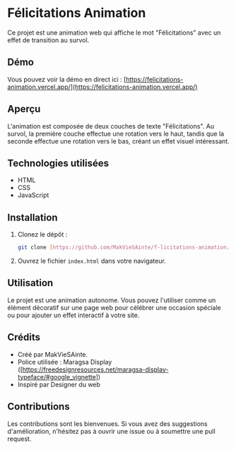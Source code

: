 # Félicitations Animation

Ce projet est une animation web qui affiche le mot "Félicitations" avec un effet de transition au survol.

## Démo

Vous pouvez voir la démo en direct ici : [https://felicitations-animation.vercel.app/](https://felicitations-animation.vercel.app/)

## Aperçu

L'animation est composée de deux couches de texte "Félicitations". Au survol, la première couche effectue une rotation vers le haut, tandis que la seconde effectue une rotation vers le bas, créant un effet visuel intéressant.

## Technologies utilisées

* HTML
* CSS
* JavaScript

## Installation

1.  Clonez le dépôt :

    ```bash
    git clone [https://github.com/MakVieSAinte/f-licitations-animation.git](https://github.com/MakVieSAinte/f-licitations-animation.git)
    ```

2.  Ouvrez le fichier `index.html` dans votre navigateur.

## Utilisation

Le projet est une animation autonome. Vous pouvez l'utiliser comme un élément décoratif sur une page web pour célébrer une occasion spéciale ou pour ajouter un effet interactif à votre site.

## Crédits

* Créé par MakVieSAinte.
* Police utilisée : Maragsa Display (\[https://freedesignresources.net/maragsa-display-typeface/#google_vignette])
* Inspiré par Designer du web

## Contributions

Les contributions sont les bienvenues. Si vous avez des suggestions d'amélioration, n'hésitez pas à ouvrir une issue ou à soumettre une pull request.
